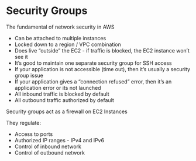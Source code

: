 # Security Groups

The fundamental of network security in AWS

* Can be attached to multiple instances
* Locked down to a region / VPC combination
* Does live “outside” the EC2 - if traffic is blocked, the EC2 instance won’t see it
* It’s good to maintain one separate security group for SSH access
* If your application is not accessible (time out), then it’s usually a security group issue
* If your application gives a “connection refused” error, then it’s an application error or its not launched
* All inbound traffic is blocked by default
* All outbound traffic authorized by default

Security groups act as a firewall on EC2 Instances

They regulate:

* Access to ports
* Authorized IP ranges - IPv4 and IPv6
* Control of inbound network
* Control of outbound network
